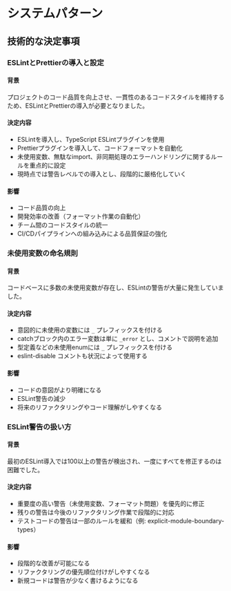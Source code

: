 # システムパターン

## 技術的な決定事項

### ESLintとPrettierの導入と設定

#### 背景
プロジェクトのコード品質を向上させ、一貫性のあるコードスタイルを維持するため、ESLintとPrettierの導入が必要となりました。

#### 決定内容
- ESLintを導入し、TypeScript ESLintプラグインを使用
- Prettierプラグインを導入して、コードフォーマットを自動化
- 未使用変数、無駄なimport、非同期処理のエラーハンドリングに関するルールを重点的に設定
- 現時点では警告レベルでの導入とし、段階的に厳格化していく

#### 影響
- コード品質の向上
- 開発効率の改善（フォーマット作業の自動化）
- チーム間のコードスタイルの統一
- CI/CDパイプラインへの組み込みによる品質保証の強化

### 未使用変数の命名規則

#### 背景
コードベースに多数の未使用変数が存在し、ESLintの警告が大量に発生していました。

#### 決定内容
- 意図的に未使用の変数には `_` プレフィックスを付ける
- catchブロック内のエラー変数は単に `_error` とし、コメントで説明を追加
- 型定義などの未使用enumには `_` プレフィックスを付ける
- eslint-disable コメントも状況によって使用する

#### 影響
- コードの意図がより明確になる
- ESLint警告の減少
- 将来のリファクタリングやコード理解がしやすくなる

### ESLint警告の扱い方

#### 背景
最初のESLint導入では100以上の警告が検出され、一度にすべてを修正するのは困難でした。

#### 決定内容
- 重要度の高い警告（未使用変数、フォーマット問題）を優先的に修正
- 残りの警告は今後のリファクタリング作業で段階的に対応
- テストコードの警告は一部のルールを緩和（例: explicit-module-boundary-types）

#### 影響
- 段階的な改善が可能になる
- リファクタリングの優先順位付けがしやすくなる
- 新規コードは警告が少なく書けるようになる
